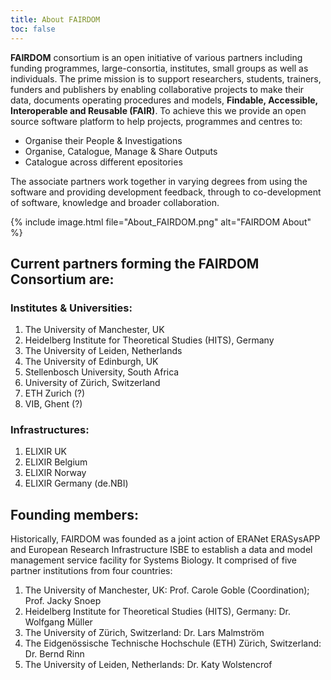 ```yaml
---
title: About FAIRDOM
toc: false
---
```


**FAIRDOM** consortium is an open initiative of various partners including funding programmes, large-consortia, institutes, small groups as well as individuals. The prime mission is to support researchers, students, trainers, funders and publishers by enabling collaborative projects to make their data, documents operating procedures and models,  **Findable, Accessible, Interoperable and Reusable (FAIR)**. To achieve this we provide an open source software platform to help projects, programmes and centres to:  

* Organise their People & Investigations  
* Organise, Catalogue, Manage & Share Outputs  
* Catalogue across different epositories    

The associate partners work together in varying degrees from using the software and providing development feedback, through to co-development of software, knowledge and broader collaboration.   

{% include image.html file="About_FAIRDOM.png" alt="FAIRDOM About" %}


## Current partners forming the FAIRDOM Consortium are:    


### Institutes & Universities:    
      
1. The University of Manchester, UK
2. Heidelberg Institute for Theoretical Studies (HITS), Germany
3. The University of Leiden, Netherlands
4. The University of Edinburgh, UK
5. Stellenbosch University, South Africa
6. University of Zürich, Switzerland
7. ETH Zurich (?)
8. VIB, Ghent (?)  
      
### Infrastructures:    
     
1. ELIXIR UK
2. ELIXIR Belgium
3. ELIXIR Norway
4. ELIXIR Germany (de.NBI)  
     
## Founding members:    

Historically, FAIRDOM was founded as a joint action of ERANet ERASysAPP and European Research Infrastructure ISBE to establish a data and model management service facility for Systems Biology. It comprised of five partner institutions from four countries: 
     
1. The University of Manchester, UK: Prof. Carole Goble (Coordination);  Prof. Jacky Snoep
2. Heidelberg Institute for Theoretical Studies (HITS), Germany: Dr. Wolfgang Müller
3. The University of Zürich, Switzerland: Dr. Lars Malmström
4. The Eidgenössische Technische Hochschule (ETH) Zürich, Switzerland: Dr. Bernd Rinn
5. The University of Leiden, Netherlands: Dr. Katy Wolstencrof

